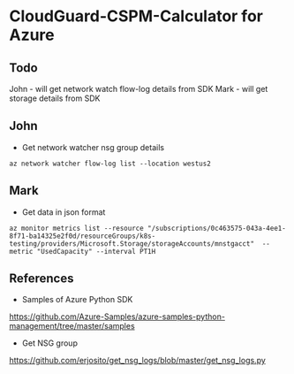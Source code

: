 # CloudGuard-CSPM-Calculator for Azure

## Todo

John - will get network watch flow-log details from SDK
Mark - will get storage details from SDK

## John
- Get network watcher nsg group details

```
az network watcher flow-log list --location westus2
```

## Mark
- Get data in json format
```
az monitor metrics list --resource "/subscriptions/0c463575-043a-4ee1-8f71-ba14325e2f0d/resourceGroups/k8s-testing/providers/Microsoft.Storage/storageAccounts/mnstgacct"  --metric "UsedCapacity" --interval PT1H
```

## References

- Samples of Azure Python SDK

https://github.com/Azure-Samples/azure-samples-python-management/tree/master/samples

- Get NSG group

https://github.com/erjosito/get_nsg_logs/blob/master/get_nsg_logs.py
